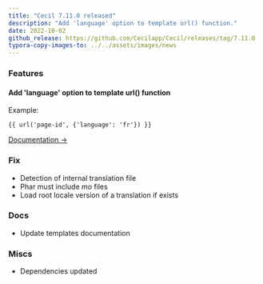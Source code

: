 ```yaml
---
title: "Cecil 7.11.0 released"
description: "Add 'language' option to template url() function."
date: 2022-10-02
github_release: https://github.com/Cecilapp/Cecil/releases/tag/7.11.0
typora-copy-images-to: ../../assets/images/news
---
```


### Features

#### Add 'language' option to template url() function

Example:

```twig
{{ url('page-id', {'language': 'fr'}) }}
```

[Documentation →](/documentation/templates/#url)

### Fix

- Detection of internal translation file
- Phar must include _mo_ files
- Load root locale version of a translation if exists

### Docs

- Update templates documentation

### Miscs

- Dependencies updated
